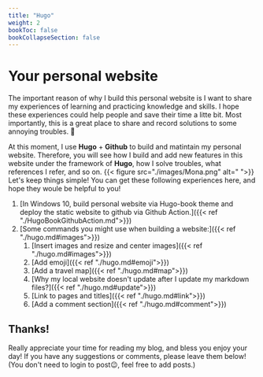 ```yaml
---
title: "Hugo"
weight: 2
bookToc: false
bookCollapseSection: false
---
```

# Your personal website 

The important reason of why I build this personal website is I want to share my experiences of learning and practicing knowledge and skills. I hope these experiences could help people and save their time a litte bit. Most importantly, this is a great place to share and record solutions to some annoying troubles. 🙌

At this moment, I use **Hugo** +  **Github** to build and matintain my personal website. Therefore, you will see how I build and add new features in this website under the framework of **Hugo**, how I solve troubles, what references I refer, and so on.
{{< figure src="./images/Mona.png" alt=" ">}}
Let's keep things simple! You can get these following experiences here, and hope they woule be helpful to you!

1. [In Windows 10, build personal website via Hugo-book theme and deploy the static website to github via Github Action.]({{< ref "./HugoBookGithubAction.md">}})
2. [Some commands you might use when building a website:]({{< ref "./hugo.md#images">}})
    1. [Insert images and resize and center images]({{< ref "./hugo.md#images">}})
    2. [Add emoji]({{< ref "./hugo.md#emoji">}})
    3. [Add a travel map]({{< ref "./hugo.md#map">}})
    4. [Why my local website doesn't update after I update my markdown files?]({{< ref "./hugo.md#update">}})
    5. [Link to pages and titles]({{< ref "./hugo.md#link">}})
    6. [Add a comment section]({{< ref "./hugo.md#comment">}})




 ## Thanks!
 Really appreciate your time for reading my blog, and bless you enjoy your day! If you have any suggestions or comments, please leave them below! (You don't need to login to post😉, feel free to add posts.)
